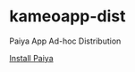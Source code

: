 # kameoapp-dist
Paiya App Ad-hoc Distribution

[Install Paiya](itms-services://?action=download-manifest&url=https://churchrobotics.github.io/kameoapp-dist/kameoapp.plist)
